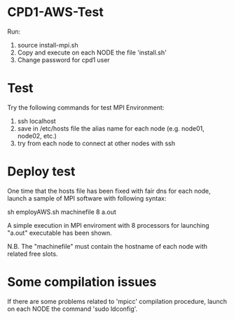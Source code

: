 # CPD1-AWS-Test

Run:
1. source install-mpi.sh
2. Copy and execute on each NODE the file 'install.sh'
3. Change password for cpd1 user

# Test
Try the following commands for test MPI Environment:
1. ssh localhost
2. save in /etc/hosts file the alias name for each node (e.g. <ip> node01, <ip2> node02, etc.)
3. try from each node to connect at other nodes with ssh

# Deploy test
One time that the hosts file has been fixed with fair dns for each node, launch a sample of MPI software with following syntax:

  sh employAWS.sh machinefile 8 a.out

A simple execution in MPI enviroment with 8 processors for launching "a.out" executable has been shown.

N.B. The "machinefile" must contain the hostname of each node with related free slots.

# Some compilation issues 
If there are some problems related to 'mpicc' compilation procedure, launch on each NODE the command 'sudo ldconfig'.
